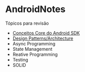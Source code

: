 # AndroidNotes

Tópicos para revisão

  - [Conceitos Core do Android SDK](https://github.com/ArthurMorsoleto/AndroidNotes/tree/3ad42c389771fce8a77840513655288650624008/conceitos%20core)
  - [Design Patterns/Architecture](https://github.com/ArthurMorsoleto/AndroidNotes/tree/d191e0b9022c570c079d94e2ebc254827113110e/arquitetura)
  - Async Programming
  - State Management
  - Reative Programming
  - Testing
  - SOLID
